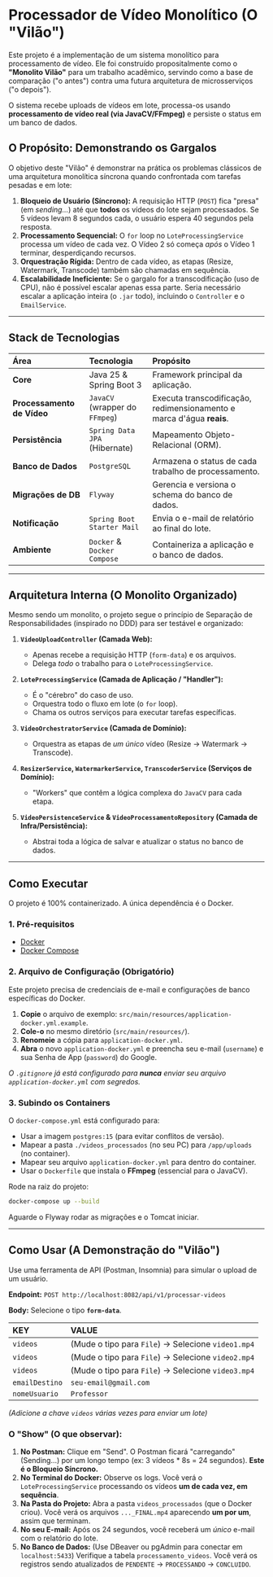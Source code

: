 # Processador de Vídeo Monolítico (O "Vilão")

Este projeto é a implementação de um sistema monolítico para processamento de vídeo. Ele foi construído propositalmente como o **"Monolito Vilão"** para um trabalho acadêmico, servindo como a base de comparação ("o antes") contra uma futura arquitetura de microsserviços ("o depois").

O sistema recebe uploads de vídeos em lote, processa-os usando **processamento de vídeo real (via JavaCV/FFmpeg)** e persiste o status em um banco de dados.

## O Propósito: Demonstrando os Gargalos

O objetivo deste "Vilão" é demonstrar na prática os problemas clássicos de uma arquitetura monolítica síncrona quando confrontada com tarefas pesadas e em lote:

1.  **Bloqueio de Usuário (Síncrono):** A requisição HTTP (`POST`) fica "presa" (em *sending...*) até que **todos** os vídeos do lote sejam processados. Se 5 vídeos levam 8 segundos cada, o usuário espera 40 segundos pela resposta.
2.  **Processamento Sequencial:** O `for` loop no `LoteProcessingService` processa um vídeo de cada vez. O Vídeo 2 só começa *após* o Vídeo 1 terminar, desperdiçando recursos.
3.  **Orquestração Rígida:** Dentro de cada vídeo, as etapas (Resize, Watermark, Transcode) também são chamadas em sequência.
4.  **Escalabilidade Ineficiente:** Se o gargalo for a transcodificação (uso de CPU), não é possível escalar apenas essa parte. Seria necessário escalar a aplicação inteira (o `.jar` todo), incluindo o `Controller` e o `EmailService`.

---

## Stack de Tecnologias

| Área | Tecnologia | Propósito |
| :--- | :--- | :--- |
| **Core** | Java 25 & Spring Boot 3 | Framework principal da aplicação. |
| **Processamento de Vídeo** | `JavaCV` (wrapper do `FFmpeg`) | Executa transcodificação, redimensionamento e marca d'água **reais**. |
| **Persistência** | `Spring Data JPA` (Hibernate) | Mapeamento Objeto-Relacional (ORM). |
| **Banco de Dados** | `PostgreSQL` | Armazena o status de cada trabalho de processamento. |
| **Migrações de DB** | `Flyway` | Gerencia e versiona o schema do banco de dados. |
| **Notificação** | `Spring Boot Starter Mail` | Envia o e-mail de relatório ao final do lote. |
| **Ambiente** | `Docker` & `Docker Compose` | Containeriza a aplicação e o banco de dados. |

---

## Arquitetura Interna (O Monolito Organizado)

Mesmo sendo um monolito, o projeto segue o princípio de Separação de Responsabilidades (inspirado no DDD) para ser testável e organizado:

1.  **`VideoUploadController` (Camada Web):**
    * Apenas recebe a requisição HTTP (`form-data`) e os arquivos.
    * Delega *todo* o trabalho para o `LoteProcessingService`.

2.  **`LoteProcessingService` (Camada de Aplicação / "Handler"):**
    * É o "cérebro" do caso de uso.
    * Orquestra todo o fluxo em lote (o `for` loop).
    * Chama os outros serviços para executar tarefas específicas.

3.  **`VideoOrchestratorService` (Camada de Domínio):**
    * Orquestra as etapas de *um único* vídeo (Resize -> Watermark -> Transcode).

4.  **`ResizerService`, `WatermarkerService`, `TranscoderService` (Serviços de Domínio):**
    * "Workers" que contêm a lógica complexa do `JavaCV` para cada etapa.

5.  **`VideoPersistenceService` & `VideoProcessamentoRepository` (Camada de Infra/Persistência):**
    * Abstrai toda a lógica de salvar e atualizar o status no banco de dados.

---

## Como Executar

O projeto é 100% containerizado. A única dependência é o Docker.

### 1. Pré-requisitos
* [Docker](https://www.docker.com/products/docker-desktop/)
* [Docker Compose](https://docs.docker.com/compose/install/)

### 2. Arquivo de Configuração (Obrigatório)

Este projeto precisa de credenciais de e-mail e configurações de banco específicas do Docker.

1.  **Copie** o arquivo de exemplo: `src/main/resources/application-docker.yml.example`.
2.  **Cole-o** no mesmo diretório (`src/main/resources/`).
3.  **Renomeie** a cópia para `application-docker.yml`.
4.  **Abra** o novo `application-docker.yml` e preencha seu e-mail (`username`) e sua Senha de App (`password`) do Google.

*O `.gitignore` já está configurado para **nunca** enviar seu arquivo `application-docker.yml` com segredos.*

### 3. Subindo os Containers

O `docker-compose.yml` está configurado para:
* Usar a imagem `postgres:15` (para evitar conflitos de versão).
* Mapear a pasta `./videos_processados` (no seu PC) para `/app/uploads` (no container).
* Mapear seu arquivo `application-docker.yml` para dentro do container.
* Usar o `Dockerfile` que instala o **FFmpeg** (essencial para o JavaCV).

Rode na raiz do projeto:
```bash
docker-compose up --build
````

Aguarde o Flyway rodar as migrações e o Tomcat iniciar.

-----

## Como Usar (A Demonstração do "Vilão")

Use uma ferramenta de API (Postman, Insomnia) para simular o upload de um usuário.

**Endpoint:** `POST http://localhost:8082/api/v1/processar-videos`

**Body:** Selecione o tipo **`form-data`**.

| KEY | VALUE |
| :--- | :--- |
| `videos` | (Mude o tipo para `File`) -\> Selecione `video1.mp4` |
| `videos` | (Mude o tipo para `File`) -\> Selecione `video2.mp4` |
| `videos` | (Mude o tipo para `File`) -\> Selecione `video3.mp4` |
| `emailDestino` | `seu-email@gmail.com` |
| `nomeUsuario` | `Professor` |

*(Adicione a chave `videos` várias vezes para enviar um lote)*

### O "Show" (O que observar):

1.  **No Postman:** Clique em "Send". O Postman ficará "carregando" (Sending...) por um longo tempo (ex: 3 vídeos \* 8s = 24 segundos). **Este é o Bloqueio Síncrono.**
2.  **No Terminal do Docker:** Observe os logs. Você verá o `LoteProcessingService` processando os vídeos **um de cada vez, em sequência**.
3.  **Na Pasta do Projeto:** Abra a pasta `videos_processados` (que o Docker criou). Você verá os arquivos `..._FINAL.mp4` aparecendo **um por um**, assim que terminam.
4.  **No seu E-mail:** Após os 24 segundos, você receberá um *único* e-mail com o relatório do lote.
5.  **No Banco de Dados:** (Use DBeaver ou pgAdmin para conectar em `localhost:5433`) Verifique a tabela `processamento_videos`. Você verá os registros sendo atualizados de `PENDENTE` -\> `PROCESSANDO` -\> `CONCLUIDO`.

<!-- end list -->

```
```